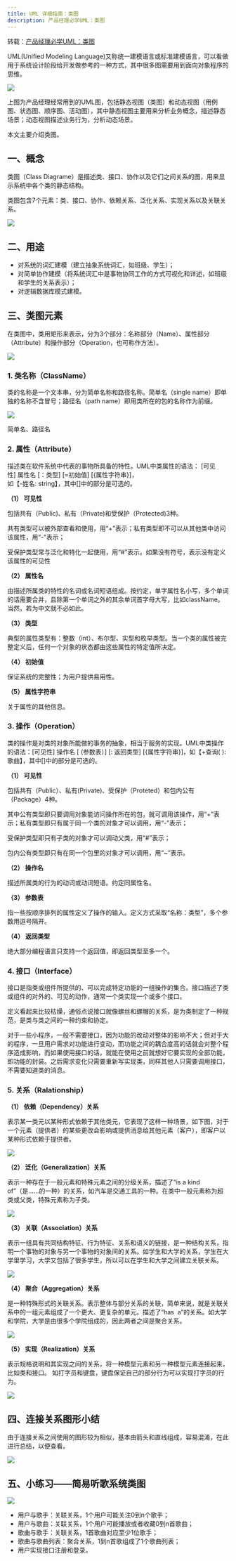 ```yaml
---
title: UML 详细指南：类图
description: 产品经理必学UML：类图
---
```


转载：[产品经理必学UML：类图](https://www.woshipm.com/pd/2593231.html)

UML(Unified Modeling Language)又称统一建模语言或标准建模语言，可以看做用于系统设计阶段给开发做参考的一种方式，其中很多图需要用到面向对象程序的思维。

![](https://image.woshipm.com/wp-files/2019/07/iNU5tAcBujZysjToDXf0.png)

上图为产品经理经常用到的UML图，包括静态视图（类图）和动态视图（用例图、状态图、顺序图、活动图），其中静态视图主要用来分析业务概念，描述静态场景；动态视图描述业务行为，分析动态场景。

本文主要介绍类图。

## 一、概念

类图（Class Diagrame）是描述类、接口、协作以及它们之间关系的图，用来显示系统中各个类的静态结构。

类图包含7个元素：类、接口、协作、依赖关系、泛化关系、实现关系以及关联关系。

![](https://image.woshipm.com/wp-files/2019/07/9XtgCZEEURXDME47b1tR.jpg)

## 二、用途

- 对系统的词汇建模（建立抽象系统词汇，如班级、学生）；
- 对简单协作建模（将系统词汇中是事物协同工作的方式可视化和详述，如班级和学生的关系表示）；
- 对逻辑数据库模式建模。

## 三、类图元素

在类图中，类用矩形来表示，分为3个部分：名称部分（Name）、属性部分（Attribute）和操作部分（Operation，也可称作方法）。

![](https://image.woshipm.com/wp-files/2019/07/oVjjW72M530SN5mMuAMR.png)

### 1. 类名称（ClassName）

类的名称是一个文本串，分为简单名称和路径名称。简单名（single name）即单独的名称不含冒号；路径名（path name）即用类所在的包的名称作为前缀。

![](https://image.woshipm.com/wp-files/2019/07/GYV9EQJzXy3P9nbA7IDK.png)

简单名、路径名

### 2. 属性（Attribute）

描述类在软件系统中代表的事物所具备的特性。UML中类属性的语法： [可见性] 属性名 [：类型] [=初始值] [{属性字符串}]，  
如【-姓名: string】，其中[]中的部分是可选的。

**（1） 可见性**

包括共有（Public)、私有（Private)和受保护（Protected)3种。

共有类型可以被外部查看和使用，用“+”表示；私有类型即不可以从其他类中访问该属性，用“-”表示；

受保护类型常与泛化和特化一起使用，用“#”表示。如果没有符号，表示没有定义该属性的可见性

**（2） 属性名**

由描述所属类的特性的名词或名词短语组成。按约定，单字属性名小写，多个单词的话需要合并，且除第一个单词之外的其余单词首字母大写，比如className。当然，若为中文就不必如此。

**（3） 类型**

典型的属性类型有：整数（int）、布尔型、实型和枚举类型。当一个类的属性被完整定义后，任何一个对象的状态都由这些属性的特定值所决定。

**（4） 初始值**

保证系统的完整性；为用户提供易用性。

**（5） 属性字符串**

关于属性的其他信息。

### 3. 操作（Operation）

类的操作是对类的对象所能做的事务的抽象，相当于服务的实现。UML中类操作的语法：[可见性] 操作名 [ (参数表）] [: 返回类型] [{属性字符串}]，如【+查询( ): 歌曲】，其中[]中的部分是可选的。

**（1） 可见性**

包括共有（Public）、私有(Private)、受保护（Proteted）和包内公有（Package）4种。

其中公有类型即只要调用对象能访问操作所在的包，就可调用该操作，用“+”表示；私有类型即只有属于同一个类的对象才可以调用，用“-”表示；

受保护类型即只有子类的对象才可以调动父类，用“#”表示；

包内公有类型即只有在同一个包里的对象才可以调用，用“~”表示。

**（2） 操作名**

描述所属类的行为的动词或动词短语。约定同属性名。

**（3） 参数表**

指一些按顺序排列的属性定义了操作的输入。定义方式采取“名称：类型”，多个参数用逗号隔开。

**（4） 返回类型**

绝大部分编程语言只支持一个返回值，即返回类型至多一个。

### 4. 接口（Interface）

接口是指类或组件所提供的、可以完成特定功能的一组操作的集合。接口描述了类或组件的对外的、可见的动作，通常一个类实现一个或多个接口。

定义看起来比较枯燥，通俗点说接口就像螺丝和螺帽的关系，是为类制定了一种规范，是类与类之间的一种约束和协定。

对于一些小程序，一般不需要接口，因为功能的改动对整体的影响不大；但对于大的程序，一旦用户需求对功能进行变动，而功能之间的耦合度高的话就会对整个程序造成影响，而如果使用接口的话，就能在使用之前就想好它要实现的全部功能，即功能的封装。之后需求变化只需要重新写实现类，同样其他人只需要调用接口，不需要知道类的消息。

### 5. 关系（Ralationship）

**（1） 依赖（Dependency）关系**

表示某一类元以某种形式依赖于其他类元，它表现了这样一种场景，如下图，对于一个元素（提供者）的某些更改会影响或提供消息给其他元素（客户），即客户以某种形式依赖于提供者。

![](https://image.woshipm.com/wp-files/2019/07/O5gfNkokhAK6R7GIGdWK.png)

**（2） 泛化（Generalization）关系**

表示一种存在于一般元素和特殊元素之间的分级关系，描述了“is a kind of”（是……的一种）的关系，如汽车是交通工具的一种。在类中一般元素称为超类或父类，特殊元素称为子类。

![](https://image.woshipm.com/wp-files/2019/07/6RrXKEGxRwEfNQ5RYTPT.png)

**（3） 关联（Association）关系**

表示一组具有共同结构特征、行为特征、关系和语义的链接，是一种结构关系，指明一个事物的对象与另一个事物的对象间的关系。如学生和大学的关系，学生在大学里学习，大学又包括了很多学生，所以可以在学生和大学之间建立关联关系。

![](https://image.woshipm.com/wp-files/2019/07/OBvVcd4sDdAY3L30juY1.png)

**（4） 聚合（Aggregation）关系**

是一种特殊形式的关联关系。表示整体与部分关系的关联，简单来说，就是关联关系中的一组元素组成了一个更大、更复杂的单元。描述了“has  a”的关系。如大学和学院，大学是由很多个学院组成的，因此两者之间是聚合关系。

![](https://image.woshipm.com/wp-files/2019/07/0VsPzJVUOocWJO7ezaIc.png)

**（5） 实现（Realization）关系**

表示规格说明和其实现之间的关系，将一种模型元素和另一种模型元素连接起来，比如类和接口。 如打字员和键盘，键盘保证自己的部分行为可以实现打字员的行为。

![](https://image.woshipm.com/wp-files/2019/07/6epU1xZDQZeARPDC3erv.png)

## 四、连接关系图形小结

由于连接关系之间使用的图形较为相似，基本由箭头和直线组成，容易混淆，在此进行总结，以便查看。

![](https://image.woshipm.com/wp-files/2019/07/KarulUQZ0mvv9UP0yUll.png)

## 五、小练习——简易听歌系统类图

![](https://image.woshipm.com/wp-files/2019/07/mEMJrfB0hfLS1VPudkzs.png)

- 用户与歌手：关联关系，1个用户可能关注0到n个歌手；
- 用户与歌曲：关联关系，1个用户可能播放或者收藏0到n首歌曲；
- 歌曲与歌手：关联关系，1首歌曲对应至少1位歌手；
- 歌曲与歌曲列表：聚合关系，1到n首歌组成了1个歌曲列表；
- 用户实现接口注册和登录。